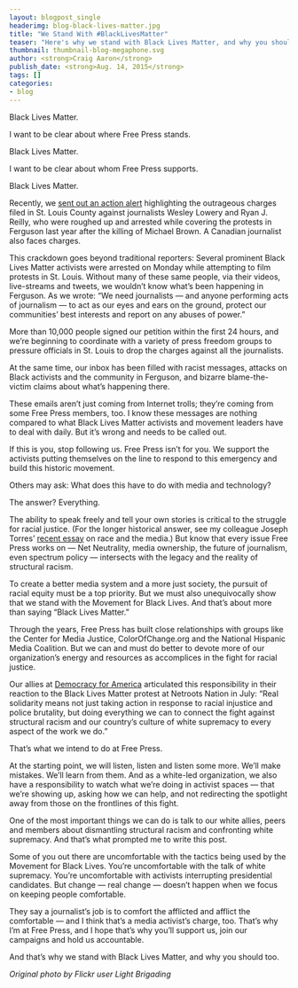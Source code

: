 ```yaml
---
layout: blogpost_single
headerimg: blog-black-lives-matter.jpg
title: "We Stand With #BlackLivesMatter"
teaser: "Here's why we stand with Black Lives Matter, and why you should too"
thumbnail: thumbnail-blog-megaphone.svg
author: <strong>Craig Aaron</strong>
publish_date: <strong>Aug. 14, 2015</strong>
tags: []
categories:
- blog
---
```

Black Lives Matter.

I want to be clear about where Free Press stands.

Black Lives Matter.

I want to be clear about whom Free Press supports.

Black Lives Matter.

Recently, we <a href="http://act.freepress.net/sign/journ_ferguson_arrests/?source=FPblog">sent out an action alert</a> highlighting the outrageous charges filed in St. Louis County against journalists Wesley Lowery and Ryan J. Reilly, who were roughed up and arrested while covering the protests in Ferguson last year after the killing of Michael Brown. A Canadian journalist also faces charges.

This crackdown goes beyond traditional reporters: Several prominent Black Lives Matter activists were arrested on Monday while attempting to film protests in St. Louis. Without many of these same people, via their videos, live-streams and tweets, we wouldn’t know what’s been happening in Ferguson. As we wrote: “We need journalists — and anyone performing acts of journalism — to act as our eyes and ears on the ground, protect our communities’ best interests and report on any abuses of power.”

More than 10,000 people signed our petition within the first 24 hours, and we’re beginning to coordinate with a variety of press freedom groups to pressure officials in St. Louis to drop the charges against all the journalists.

At the same time, our inbox has been filled with racist messages, attacks on Black activists and the community in Ferguson, and bizarre blame-the-victim claims about what’s happening there.

These emails aren’t just coming from Internet trolls; they’re coming from some Free Press members, too. I know these messages are nothing compared to what Black Lives Matter activists and movement leaders have to deal with daily. But it’s wrong and needs to be called out.

If this is you, stop following us. Free Press isn’t for you. We support the activists putting themselves on the line to respond to this emergency and build this historic movement.

Others may ask: What does this have to do with media and technology?

The answer? Everything.

The ability to speak freely and tell your own stories is critical to the struggle for racial justice. (For the longer historical answer, see my colleague Joseph Torres’ <a href="https://medium.com/free-press/race-and-the-media-20a141c7fffc">recent essay</a> on race and the media.) But know that every issue Free Press works on — Net Neutrality, media ownership, the future of journalism, even spectrum policy — intersects with the legacy and the reality of structural racism.

To create a better media system and a more just society, the pursuit of racial equity must be a top priority. But we must also unequivocally show that we stand with the Movement for Black Lives. And that’s about more than saying “Black Lives Matter.”

Through the years, Free Press has built close relationships with groups like the Center for Media Justice, ColorOfChange.org and the National Hispanic Media Coalition. But we can and must do better to devote more of our organization’s energy and resources as accomplices in the fight for racial justice.

Our allies at <a href="http://www.democracyforamerica.com/blog/913-how-the-blacklivesmatter-action-at-netroots-nation-has-already-changed-more-than-a-presidential-election">Democracy for America</a> articulated this responsibility in their reaction to the Black Lives Matter protest at Netroots Nation in July: “Real solidarity means not just taking action in response to racial injustice and police brutality, but doing everything we can to connect the fight against structural racism and our country’s culture of white supremacy to every aspect of the work we do.”

That’s what we intend to do at Free Press.

At the starting point, we will listen, listen and listen some more. We’ll make mistakes. We’ll learn from them. And as a white-led organization, we also have a responsibility to watch what we’re doing in activist spaces — that we’re showing up, asking how we can help, and not redirecting the spotlight away from those on the frontlines of this fight.

One of the most important things we can do is talk to our white allies, peers and members about dismantling structural racism and confronting white supremacy. And that’s what prompted me to write this post.

Some of you out there are uncomfortable with the tactics being used by the Movement for Black Lives. You’re uncomfortable with the talk of white supremacy. You’re uncomfortable with activists interrupting presidential candidates. But change — real change — doesn’t happen when we focus on keeping people comfortable.

They say a journalist’s job is to comfort the afflicted and afflict the comfortable — and I think that’s a media activist’s charge, too. That’s why I’m at Free Press, and I hope that’s why you’ll support us, join our campaigns and hold us accountable.

And that’s why we stand with Black Lives Matter, and why you should too.

*Original photo by Flickr user Light Brigading*
